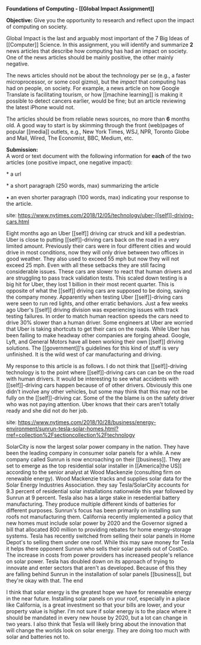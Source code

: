 **Foundations of Computing - [[Global Impact Assignment]]**

**Objective:** Give you the opportunity to research and reflect upon the impact of computing on society.

Global Impact is the last and arguably most important of the 7 Big Ideas of [[Computer]] Science. In this assignment, you will identify and summarize **2** news articles that describe how computing has had an impact on society. One of the news articles should be mainly positive, the other mainly negative.

The news articles should not be about the technology per se (e.g., a faster microprocessor, or some cool gizmo), but the *impact* that computing has had on people, on society. For example, a news article on how Google Translate is facilitating tourism, or how [[machine learning]] is making it possible to detect cancers earlier, would be fine; but an article reviewing the latest iPhone would not.

The articles should be from reliable news sources, no more than **6** months old. A good way to start is by skimming through the front (web)pages of popular [[media]] outlets, e.g., New York Times, WSJ, NPR, Toronto Globe and Mail, Wired, The Economist, BBC, Medium, etc.

**Submission:**\
A word or text document with the following information for **each** of the two articles (one positive impact, one negative impact):

\* a url

\* a short paragraph (250 words, max) summarizing the article

• an even shorter paragraph (100 words, max) indicating your response to the article.

site: <https://www.nytimes.com/2018/12/05/technology/uber-[[self]]-driving-cars.html>

Eight months ago an Uber [[self]] driving car struck and kill a pedestrian. Uber is close to putting [[self]]-driving cars back on the road in a very limited amount. Previously their cars were in four different cities and would drive in most conditions, now they will only drive between two offices in good weather. They also used to exceed 55 mph but now they will not exceed 25 mph. Even with all these setbacks they are still facing considerable issues. These cars are slower to react that human drivers and are struggling to pass track validation tests. This scaled down testing is a big hit for Uber, they lost 1 billion in their most recent quarter. This is opposite of what the [[self]] driving cars are supposed to be doing, saving the company money. Apparently when testing Uber [[self]]-driving cars were seen to run red lights, and other erratic behaviors. Just a few weeks ago Uber's [[self]] driving division was experiencing issues with track testing failures. In order to match human reaction speeds the cars need to drive 30% slower than a human driver. Some engineers at Uber are worried that Uber is taking shortcuts to get their cars on the roads. While Uber has been failing to make headway other companies are forging ahead. Google, Lyft, and General Motors have all been working their own [[self]] driving solutions. The [[government]]'s guidelines for this kind of stuff is very unfinished. It is the wild west of car manufacturing and driving.

My response to this article is as follows. I do not think that [[self]]-driving technology is to the point where [[self]]-driving cars can can be on the road with human drivers. It would be interesting to see what accidents with [[self]]-driving cars happen because of of other drivers. Obviously this one didn't involve any other vehicles, but some may think that this may not be fully on the [[self]]-driving car. Some of the the blame is on the safety driver who was not paying attention. Uber knows that their cars aren't totally ready and she did not do her job.

site: <https://www.nytimes.com/2018/10/28/business/energy-environment/sunrun-tesla-solar-homes.html?rref=collection%2Fsectioncollection%2Ftechnology>

SolarCity is now the largest solar power company in the nation. They have been the leading company in consumer solar panels for a while. A new company called Sunrun is now encroaching on their [[business]]. They are set to emerge as the top residential solar installer in [[America|the US]] according to the senior analyst at Wood Mackenzie (consulting firm on renewable energy). Wood Mackenzie tracks and supplies solar data for the Solar Energy Industries Association. they say Tesla/SolarCity accounts for 9.3 percent of residential solar installations nationwide this year followed by Sunrun at 9 percent. Tesla also has a large stake in resedential battery manufacturing. They produce multiple different kinds of batteries for different purposes. Sunrun's focus has been primarily on installing sun roofs not manufacturing them. California recently implemented a policy that new homes must include solar power by 2020 and the Governor signed a bill that allocated 800 million to providing rebates for home energy-storage systems. Tesla has recently switched from selling their solar panels in Home Depot's to selling them under one roof. While this may save money for Tesla it helps there opponent Sunrun who sells their solar panels out of CostCo. The increase in costs from power providers has increased people's reliance on solar power. Tesla has doubled down on its approach of trying to innovate and enter sectors that aren't as developed. Because of this they are falling behind Sunrun in the installation of solar panels [[business]], but they're okay with that. The end

I think that solar energy is the greatest hope we have for renewable energy in the near future. Installing solar panels on your roof, especially in a place like California, is a great investment so that your bills are lower, and your property value is higher. I'm not sure if solar energy is to the place where it should be mandated in every new house by 2020, but a lot can change in two years. I also think that Tesla will likely bring about the innovation that will change the worlds look on solar energy. They are doing too much with solar and batteries not to.
